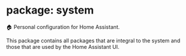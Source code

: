 # package: system
:house: Personal configuration for Home Assistant.

This package contains all packages that are integral to the system and those that are used by the Home Assistant UI.

